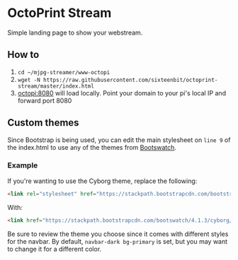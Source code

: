 # OctoPrint Stream

Simple landing page to show your webstream.

## How to

1. `cd ~/mjpg-streamer/www-octopi`
1. `wget -N https://raw.githubusercontent.com/sixteenbit/octoprint-stream/master/index.html`
1. [octopi:8080](http://octopi:8080) will load locally. Point your domain to your pi's local IP and forward port 8080

## Custom themes

Since Bootstrap is being used, you can edit the main stylesheet on `line 9` of the index.html to use any of the 
themes from [Bootswatch](https://www.bootstrapcdn.com/bootswatch/).

### Example

If you're wanting to use the Cyborg theme, replace the following:

```html
<link rel="stylesheet" href="https://stackpath.bootstrapcdn.com/bootstrap/4.1.3/css/bootstrap.min.css" integrity="sha384-MCw98/SFnGE8fJT3GXwEOngsV7Zt27NXFoaoApmYm81iuXoPkFOJwJ8ERdknLPMO" crossorigin="anonymous">
```

With:

```html
<link href="https://stackpath.bootstrapcdn.com/bootswatch/4.1.3/cyborg/bootstrap.min.css" rel="stylesheet" integrity="sha384-4DAPMwiyOJv/C/LvTiUsW5ueiD7EsaAhwUKO0Llp+fWzT40XrmAbayhVP00bAJVa" crossorigin="anonymous">
```

Be sure to review the theme you choose since it comes with different styles for the navbar. By default, `navbar-dark bg-primary` is set, but you may want to change it for a different color.
